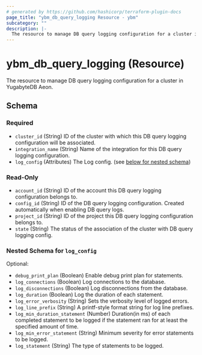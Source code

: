 ```yaml
---
# generated by https://github.com/hashicorp/terraform-plugin-docs
page_title: "ybm_db_query_logging Resource - ybm"
subcategory: ""
description: |-
  The resource to manage DB query logging configuration for a cluster in YugabyteDB Aeon.
---
```


# ybm_db_query_logging (Resource)

The resource to manage DB query logging configuration for a cluster in YugabyteDB Aeon.



<!-- schema generated by tfplugindocs -->
## Schema

### Required

- `cluster_id` (String) ID of the cluster with which this DB query logging configuration will be associated.
- `integration_name` (String) Name of the integration for this DB query logging configuration.
- `log_config` (Attributes) The Log config. (see [below for nested schema](#nestedatt--log_config))

### Read-Only

- `account_id` (String) ID of the account this DB query logging configuration belongs to.
- `config_id` (String) ID of the DB query logging configuration. Created automatically when enabling DB query logs.
- `project_id` (String) ID of the project this DB query logging configuration belongs to.
- `state` (String) The status of the association of the cluster with DB query logging config.

<a id="nestedatt--log_config"></a>
### Nested Schema for `log_config`

Optional:

- `debug_print_plan` (Boolean) Enable debug print plan for statements.
- `log_connections` (Boolean) Log connections to the database.
- `log_disconnections` (Boolean) Log disconnections from the database.
- `log_duration` (Boolean) Log the duration of each statement.
- `log_error_verbosity` (String) Sets the verbosity level of logged errors.
- `log_line_prefix` (String) A printf-style format string for log line prefixes.
- `log_min_duration_statement` (Number) Duration(in ms) of each completed statement to be logged if the statement ran for at least the specified amount of time.
- `log_min_error_statement` (String) Minimum severity for error statements to be logged.
- `log_statement` (String) The type of statements to be logged.
